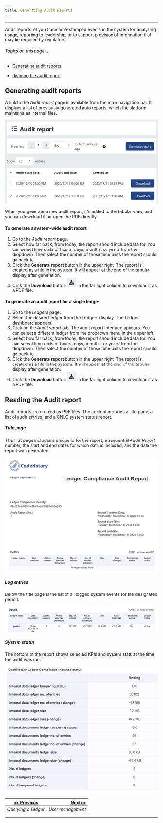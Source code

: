 ```yaml
---
title: Generating Audit Reports
---
```


-------
Audit reports let you trace time-stamped events in the system for analyzing usage, reporting to leadership, or to support provision of information that may be required by regulators.

###### _Topics on this page..._

- [Generating audit reports](#/help/generating-audit-reports)

- [Reading the audit report](#/help/reading-the-audit-report)

## Generating audit reports 

A link to the *Audit report* page is available from the main navigation bar. It displays a list of previously generated auto reports, which the platform maintains as internal files.

<v-img src="/alt_aud_rept_main.png" alt="" align="left"></v-img>
![](assets\images\alt_aud_rept_main.png)

When you generate a new audit report, it's added to the tabular view, and you can download it, or open the PDF directly.

#### To generate a system-wide audit report

1. Go to the *Audit report* page. 
2. Select how far back, from today, the report should include data for.  You can select time units of hours, days, months, or years from the dropdown. Then select the number of those time units the report should go back to. 
3. Click the **Generate report** button in the upper right. The report is created as a file in the system. It will appear at the end of the tabular display after generation. 
4. Click the **Download** button <v-img src="/alt_dnload_icn.png" alt=""></v-img>![](assets\images\alt_dnload_icn.png) in the far right column to download it as a PDF file.

#### To generate an audit report for a single ledger

1. Go to the *Ledgers* page. 
2. Select the desired ledger from the Ledgers display. The Ledger dashboard appears.
3. Click on the *Audit report* tab. The audit report interface appears. You can select a different ledger from the dropdown menu in the upper left.
4. Select how far back, from today, the report should include data for.  You can select time units of hours, days, months, or years from the dropdown. Then select the number of those time units the report should go back to. 
5. Click the **Generate report** button in the upper right. The report is created as a file in the system. It will appear at the end of the tabular display after generation. 
6. Click the **Download** button <v-img src="/alt_dnload_icn.png" alt=""></v-img>![](assets\images\alt_dnload_icn.png) in the far right column to download it as a PDF file. 

## Reading the Audit report

Audit reports are created as PDF files. The content includes a title page, a list of audit entries, and a CNLC system status report.

##### Title page

The first page includes a unique id for the report, a sequential *Audit Report* number, the start and end dates for which data is included, and the date the report was generated.

<v-img src="/alt_lcompli_top_rept.png" alt="" align="left"></v-img>
![](assets\images\alt_lcompli_top_rept.png)

##### Log entries

Below the title page is the list of all logged system events for the designated period. 

<v-img src="/alt_lcompli_mid_rept.png" alt="" align="left"></v-img>
![](assets\images\alt_lcompli_mid_rept.png)

##### System status

The bottom of the report shows selected KPIs and system stats at the time the audit was run.

<v-img src="/alt_lcompli_bot_rept.png" alt="" align="left"></v-img>
![](assets\images\alt_lcompli_bot_rept.png)



| [<< Previous](/help/query-ledger) | [Next>>](/help/user-management) |
| --------------------------------- | ------------------------------: |
| *Querying a Ledger*               |               *User management* |

-------


